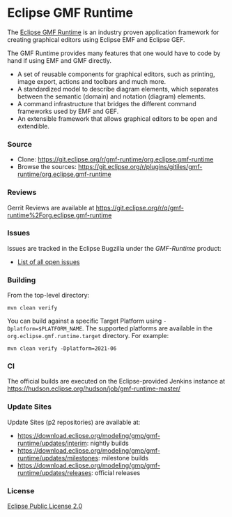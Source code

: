 # Eclipse GMF Runtime

The [Eclipse GMF Runtime](https://projects.eclipse.org/projects/modeling.gmf-runtime) is an industry proven application framework for creating graphical editors using Eclipse EMF and Eclipse GEF.

The GMF Runtime provides many features that one would have to code by hand if using EMF and GMF directly.

* A set of reusable components for graphical editors, such as printing, image export, actions and toolbars and much more.
* A standardized model to describe diagram elements, which separates between the semantic (domain) and notation (diagram) elements.
* A command infrastructure that bridges the different command frameworks used by EMF and GEF.
* An extensible framework that allows graphical editors to be open and extendible.

### Source

* Clone: <https://git.eclipse.org/r/gmf-runtime/org.eclipse.gmf-runtime>
* Browse the sources: <https://git.eclipse.org/r/plugins/gitiles/gmf-runtime/org.eclipse.gmf-runtime>

### Reviews

Gerrit Reviews are available at <https://git.eclipse.org/r/q/gmf-runtime%2Forg.eclipse.gmf-runtime>

### Issues

Issues are tracked in the Eclipse Bugzilla under the _GMF-Runtime_ product:

* [List of all open issues](https://bugs.eclipse.org/bugs/buglist.cgi?bug_status=UNCONFIRMED&bug_status=NEW&bug_status=ASSIGNED&bug_status=REOPENED&classification=Modeling&component=General&list_id=20785712&product=GMF-Runtime&query_format=advanced)


### Building

From the top-level directory:

    mvn clean verify
    
You can build against a specific Target Platform using `-Dplatform=$PLATFORM_NAME`.
The supported platforms are available in the `org.eclipse.gmf.runtime.target` directory.
For example:

    mvn clean verify -Dplatform=2021-06

### CI

The official builds are executed on the Eclipse-provided Jenkins instance at <https://hudson.eclipse.org/hudson/job/gmf-runtime-master/>

### Update Sites

Update Sites (p2 repositories) are available at:
* <https://download.eclipse.org/modeling/gmp/gmf-runtime/updates/interim>: nightly builds
* <https://download.eclipse.org/modeling/gmp/gmf-runtime/updates/milestones>: milestone builds
* <https://download.eclipse.org/modeling/gmp/gmf-runtime/updates/releases>: official releases

### License

[Eclipse Public License 2.0](https://www.eclipse.org/legal/epl-2.0/)
